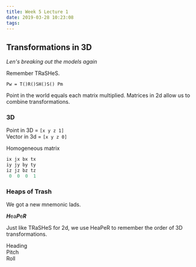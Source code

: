 ```yaml
---
title: Week 5 Lecture 1
date: 2019-03-28 10:23:08
tags:
---
```


## Transformations in 3D

*Len's breaking out the models again*

Remember TRaSHeS.

`Pw = T()R()SH()S() Pm`

Point in the world equals each matrix multiplied. Matrices in 2d allow us to combine transformations.

### 3D

Point in 3D = `[x y z 1]` <br>
Vector in 3d = `[x y z 0]`

Homogeneous matrix
```Javascript
ix jx bx tx
iy jy by ty
iz jz bz tz
 0  0  0  1
```

### Heaps of Trash

We got a new mnemonic lads.

***H***ea***P***e***R***

Just like TRaSHeS for 2d, we use HeaPeR to remember the order of 3D transformations.

Heading <br>
Pitch <br>
Roll
